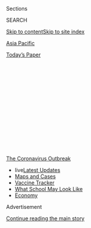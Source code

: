 <div id="app">

<div>

<div>

<div>

<div class="NYTAppHideMasthead css-1q2w90k e1suatyy0">

<div class="section css-ui9rw0 e1suatyy2">

<div class="css-eph4ug er09x8g0">

<div class="css-6n7j50">

</div>

<span class="css-1dv1kvn">Sections</span>

<div class="css-10488qs">

<span class="css-1dv1kvn">SEARCH</span>

</div>

[Skip to content](#site-content)[Skip to site index](#site-index)

</div>

<div id="masthead-section-label" class="css-1wr3we4 eaxe0e00">

[Asia
Pacific](https://www.nytimes.com/section/world/asia)

</div>

<div class="css-10698na e1huz5gh0">

</div>

</div>

<div id="masthead-bar-one" class="section hasLinks css-15hmgas e1csuq9d3">

<div class="css-uqyvli e1csuq9d0">

</div>

<div class="css-1uqjmks e1csuq9d1">

</div>

<div class="css-9e9ivx">

[](https://myaccount.nytimes.com/auth/login?response_type=cookie&client_id=vi)

</div>

<div class="css-1bvtpon e1csuq9d2">

[Today’s
Paper](https://www.nytimes.com/section/todayspaper)

</div>

</div>

</div>

</div>

<div data-aria-hidden="false">

<div id="site-content" data-role="main">

<div>

<div class="css-1aor85t" style="opacity:0.000000001;z-index:-1;visibility:hidden">

<div class="css-1hqnpie">

<div class="css-epjblv">

<span class="css-17xtcya">[Asia
Pacific](/section/world/asia)</span><span class="css-x15j1o">|</span><span class="css-fwqvlz">India
Savors a Rare Upside to Coronavirus: Clean
Air</span>

</div>

<div class="css-k008qs">

<div class="css-1iwv8en">

<span class="css-18z7m18"></span>

<div>

</div>

</div>

<span class="css-1n6z4y">https://nyti.ms/2UPxIff</span>

<div class="css-1705lsu">

<div class="css-4xjgmj">

<div class="css-4skfbu" data-role="toolbar" data-aria-label="Social Media Share buttons, Save button, and Comments Panel with current comment count" data-testid="share-tools">

  - 
  - 
  - 
  - 
    
    <div class="css-6n7j50">
    
    </div>

  - 
  - 

</div>

</div>

</div>

</div>

</div>

</div>

<div id="NYT_TOP_BANNER_REGION" class="css-13pd83m">

<div>

<div id="styln-prism-menu-1592847958612" class="section interactive-content interactive-size-medium css-1edisqu">

<div class="css-17ih8de interactive-body">

<div id="scroll-container" class="css-1gj85ro">

[<span class="styln-title-wrap"><span class="css-1pje3qr">The
Coronavirus</span><span class="css-1pje3qr">
Outbreak</span></span>](https://www.nytimes.com/news-event/coronavirus?action=click&pgtype=Article&state=default&region=TOP_BANNER&context=storylines_menu)

  - <span class="css-kqxiym" data-emphasize="true">live</span>[Latest
    Updates](https://www.nytimes.com/2020/08/02/world/coronavirus-updates.html?action=click&pgtype=Article&state=default&region=TOP_BANNER&context=storylines_menu)
  - [Maps and
    Cases](https://www.nytimes.com/interactive/2020/us/coronavirus-us-cases.html?action=click&pgtype=Article&state=default&region=TOP_BANNER&context=storylines_menu)
  - [Vaccine
    Tracker](https://www.nytimes.com/interactive/2020/science/coronavirus-vaccine-tracker.html?action=click&pgtype=Article&state=default&region=TOP_BANNER&context=storylines_menu)
  - [What School May Look
    Like](https://www.nytimes.com/interactive/2020/07/29/us/schools-reopening-coronavirus.html?action=click&pgtype=Article&state=default&region=TOP_BANNER&context=storylines_menu)
  - [Economy](https://www.nytimes.com/live/2020/07/31/business/stock-market-today-coronavirus?action=click&pgtype=Article&state=default&region=TOP_BANNER&context=storylines_menu)

</div>

</div>

</div>

</div>

</div>

<div id="top-wrapper" class="css-1sy8kpn">

<div id="top-slug" class="css-l9onyx">

Advertisement

</div>

[Continue reading the main
story](#after-top)

<div class="ad top-wrapper" style="text-align:center;height:100%;display:block;min-height:250px">

<div id="top" class="place-ad" data-position="top" data-size-key="top">

</div>

</div>

<div id="after-top">

</div>

</div>

<div>

<div id="sponsor-wrapper" class="css-1hyfx7x">

<div id="sponsor-slug" class="css-19vbshk">

Supported by

</div>

[Continue reading the main
story](#after-sponsor)

<div id="sponsor" class="ad sponsor-wrapper" style="text-align:center;height:100%;display:block">

</div>

<div id="after-sponsor">

</div>

</div>

<div class="css-186x18t">

</div>

<div class="css-1vkm6nb ehdk2mb0">

# India Savors a Rare Upside to Coronavirus: Clean Air

</div>

Delhi residents are stunned by how blue the sky really is as a strict
lockdown cuts back drastically on air pollution.

<div class="css-79elbk" data-testid="photoviewer-wrapper">

<div class="css-z3e15g" data-testid="photoviewer-wrapper-hidden">

</div>

<div class="css-1a48zt4 ehw59r15" data-testid="photoviewer-children">

![<span class="css-16f3y1r e13ogyst0" data-aria-hidden="true">At
Connaught Place, a shopping and restaurant hub in New Delhi on
Tuesday.</span>](https://static01.nyt.com/images/2020/04/08/world/08india-air-3/08india-air-3-articleLarge-v2.jpg?quality=75&auto=webp&disable=upscale)

</div>

</div>

<div class="css-18e8msd">

<div class="css-vp77d3 epjyd6m0">

<div class="css-1baulvz">

By [<span class="css-1baulvz last-byline" itemprop="name">Jeffrey
Gettleman</span>](https://www.nytimes.com/by/jeffrey-gettleman)

Photographs by
<span class="css-1baulvz last-byline" itemprop="name">Rebecca
Conway</span>

</div>

</div>

  - 
    
    <div class="css-ld3wwf e16638kd2">
    
    Published April 8, 2020Updated May 19,
    2020
    
    </div>

  - 
    
    <div class="css-4xjgmj">
    
    <div class="css-pvvomx" data-role="toolbar" data-aria-label="Social Media Share buttons, Save button, and Comments Panel with current comment count" data-testid="share-tools">
    
      - 
      - 
      - 
      - 
        
        <div class="css-6n7j50">
        
        </div>
    
      - 
      - 
    
    </div>
    
    </div>

</div>

</div>

<div class="section meteredContent css-1r7ky0e" name="articleBody" itemprop="articleBody">

<div class="css-1fanzo5 StoryBodyCompanionColumn">

<div class="css-53u6y8">

NEW DELHI — There are countless downsides to the world’s getting
walloped by the coronavirus and being put under severe lockdown.

But here in one of the most polluted cities on earth, where many people
routinely wear face masks to filter out the filth, something rare and
wonderful has emerged: a pure blue sky.

Because there are so few cars on the road, few factories belching out
black smoke and almost no active construction sites to create clouds of
choking dust, pollution levels in New Delhi, India’s megalopolis
capital, have dropped to [remarkably low
levels](https://www.cpcb.nic.in/air/NCR/jantacurfew.pdf).

At night there are stars. During the day the air is so clean that, for
once, you can’t taste it, free of the usual smoky metallic tang. One
cruelty of the coronavirus is to be under a tight lockdown right now,
with parks bolted shut, ordered to stay indoors unless vitally
necessary, only to look out your windows and see this.

</div>

</div>

<div class="css-1fanzo5 StoryBodyCompanionColumn">

<div class="css-53u6y8">

And the lockdown has spelled economic misery for the millions of people
who have been prevented from working.

But old-timers say Delhi’s air hasn’t been this clear for decades.

“I look at the sky quite often and enjoy its blueness from my balcony,”
said Sudhir Kumar Bose, 80, a retired English professor.

“I don’t know how long this will last,” he added. “But right now I feel
much better.”

It’s not just Delhi, but Chennai, Ahmedabad, Bengaluru and Ghaziabad.
All across India, cities can suddenly breathe. Los Angeles, New York,
Beijing, Seoul and Milan — [they have experienced less
pollution](https://www.nytimes.com/interactive/2020/climate/coronavirus-pollution.html),
too, hit hard by the virus and restrictions on people’s movement.

</div>

</div>

<div class="css-79elbk" data-testid="photoviewer-wrapper">

<div class="css-z3e15g" data-testid="photoviewer-wrapper-hidden">

</div>

<div class="css-1a48zt4 ehw59r15" data-testid="photoviewer-children">

![<span class="css-16f3y1r e13ogyst0" data-aria-hidden="true">Trees at
Lodi Garden in
Delhi.</span>](https://static01.nyt.com/images/2020/04/08/world/08india-air-2/merlin_171367878_92275d43-02d0-4faa-82df-2611481f0a75-articleLarge.jpg?quality=75&auto=webp&disable=upscale)

</div>

</div>

<div class="css-1fanzo5 StoryBodyCompanionColumn">

<div class="css-53u6y8">

But those places aren’t nearly as polluted as India. Nowhere is. Last
year, once again, [India topped the charts of the worst
polluted](https://www.iqair.com/world-most-polluted-cities) as home to
14 of the 20 cities with the most hazardous air.

</div>

</div>

<div class="css-1fanzo5 StoryBodyCompanionColumn">

<div class="css-53u6y8">

Delhi is among them, but last week it recorded a pollution reading of 38
on the Air Quality Index, about as good as anywhere in the world and
stunning to Delhiites who have become steeled to a reading of 150 AQI —
on a good
day.

<div id="NYT_MAIN_CONTENT_1_REGION" class="css-9tf9ac">

<div>

<div id="styln-covid-updates-world" class="section interactive-content interactive-size-medium css-1ftcdic">

<div class="css-17ih8de interactive-body">

<div id="styln-briefing-block" data-asset-id="QXJ0aWNsZTpueXQ6Ly9hcnRpY2xlLzhiMjRmNTQ0LWVhMmUtNTlmNC1hMDZiLTM0YWI3YTlmN2E4YQ==">

<div class="briefing-block-header-section">

# [Latest Updates: Global Coronavirus Outbreak](https://www.nytimes.com/2020/08/01/world/coronavirus-covid-19.html?action=click&pgtype=Article&state=default&region=MAIN_CONTENT_1&context=storylines_live_updates)

<div class="briefing-block-ts">

Updated 2020-08-02T17:52:35.962Z

</div>

</div>

  - [The U.S. reels as July cases more than double the total of any
    other
    month.](https://www.nytimes.com/2020/08/01/world/coronavirus-covid-19.html?action=click&pgtype=Article&state=default&region=MAIN_CONTENT_1&context=storylines_live_updates#link-34047410)
  - [Top U.S. officials work to break an impasse over the federal
    jobless
    benefit.](https://www.nytimes.com/2020/08/01/world/coronavirus-covid-19.html?action=click&pgtype=Article&state=default&region=MAIN_CONTENT_1&context=storylines_live_updates#link-780ec966)
  - [Its outbreak untamed, Melbourne goes into even greater
    lockdown.](https://www.nytimes.com/2020/08/01/world/coronavirus-covid-19.html?action=click&pgtype=Article&state=default&region=MAIN_CONTENT_1&context=storylines_live_updates#link-2bc8948)

<div class="briefing-block-footer">

<div class="briefing-block-footer-meta">

[See more
updates](https://www.nytimes.com/2020/08/01/world/coronavirus-covid-19.html?action=click&pgtype=Article&state=default&region=MAIN_CONTENT_1&context=storylines_live_updates)

</div>

<div class="briefing-block-briefinglinks">

<span>More live coverage:</span>
[Markets](https://www.nytimes.com/live/2020/07/31/business/stock-market-today-coronavirus?action=click&pgtype=Article&state=default&region=MAIN_CONTENT_1&context=storylines_live_updates)

</div>

</div>

</div>

</div>

</div>

</div>

</div>

*\[Update:* [*Unified in coronavirus lockdown, India splinters over
reopening*](http://www.nytimes.com/2020/04/28/world/asia/india-coronavirus-lockdown.html)*.\]*

Sometimes, especially in the winter, as cold air condenses car exhaust
and factory smoke and wind speeds drop, Delhi’s AQI (which measures
different airborne pollutants) can shoot up to 500 or more. That gives
many people chronic coughs and more serious lung disease.

But now sick people are savoring the reprieve.

“My old patients say they can’t believe it,” said Dr. Arvind Kumar, a
Delhi chest surgeon who has been studying the consequences of living in
a place with bad air. “They are feeling lighter, they are using their
inhalers less frequently, most of them are feeling better.”

Of course, everyone knows this is a sign of the frozen economy. The
clear skies are a consequence of a [tight
lockdown](https://www.nytimes.com/2020/03/24/world/asia/india-coronavirus-lockdown.html)
— the world’s biggest and one of the most severe — that has shuttered
factories, grounded flights, evicted taxis, rickshaws and crowded buses
from the roads and brought movement to a screeching halt. Many Indians
are obeying the orders to stay indoors in a lockdown that has become a
national house arrest for a nation of 1.3 billion people.

Environmentalists are using these strange times to make a point. One of
the most outspoken, [Jai Dhar Gupta](https://nirvanabeing.com/why-us/),
an Ivy League-educated environmental activist and entrepreneur, has been
fighting for years against the widely held belief that India is somehow
doomed to suffer bad air because of its geography and
climate.

</div>

</div>

<div class="css-79elbk" data-testid="photoviewer-wrapper">

<div class="css-z3e15g" data-testid="photoviewer-wrapper-hidden">

</div>

<div class="css-1a48zt4 ehw59r15" data-testid="photoviewer-children">

<div class="css-1xdhyk6 erfvjey0">

<span class="css-1ly73wi e1tej78p0">Image</span>

<div class="css-zjzyr8">

<div data-testid="lazyimage-container" style="height:257.77777777777777px">

</div>

</div>

</div>

<span class="css-16f3y1r e13ogyst0" data-aria-hidden="true">A checkpoint
near Jama Masjid in Old Delhi.</span>

</div>

</div>

<div class="css-1fanzo5 StoryBodyCompanionColumn">

<div class="css-53u6y8">

“Clearly,” he said, “this is not something that can’t be reversed. We’ve
just reversed it.”

Towns more than a hundred miles from the Himalayas [can now see snow
peaks](https://m.timesofindia.com/city/ludhiana/from-jalandhar-rooftops-dhauladhar-in-full-glory/articleshow/74975862.cms).
Some people joked that they could see Canada from Punjab State. Others
said the air was so clear [they would soon be able to see
God](https://twitter.com/deepscribble/status/1246773230422994945).

</div>

</div>

<div class="css-1fanzo5 StoryBodyCompanionColumn">

<div class="css-53u6y8">

The sky over Delhi is usually smudge gray, day or night. The gauze never
lifts. The sun sets mildly behind it.

Across much of China, too, air pollutants plunged after a lockdown to
stifle the epidemic closed factories, cut road traffic and drastically
reduced air
travel.

<div id="NYT_MAIN_CONTENT_3_REGION" class="css-9tf9ac">

<div>

<div id="styln-prism-freeform-1594220623585" class="section interactive-content interactive-size-medium css-1ftcdic">

<div class="css-17ih8de interactive-body">

<div id="prism-freeform-block-62021" class="css-19mumt8" data-role="complementary" data-storyline="The Coronavirus Outbreak" data-truncated="true" tabindex="0">

<div class="css-a8d9oz">

<div class="css-eb027h">

[](https://www.nytimes.com/news-event/coronavirus?action=click&pgtype=Article&state=default&region=MAIN_CONTENT_3&context=storylines_faq)

### The Coronavirus Outbreak ›

#### Frequently Asked Questions

Updated July 27, 2020

  - #### Should I refinance my mortgage?
    
      - [It could be a good
        idea,](https://www.nytimes.com/article/coronavirus-money-unemployment.html?action=click&pgtype=Article&state=default&region=MAIN_CONTENT_3&context=storylines_faq)
        because mortgage rates have [never been
        lower.](https://www.nytimes.com/2020/07/16/business/mortgage-rates-below-3-percent.html?action=click&pgtype=Article&state=default&region=MAIN_CONTENT_3&context=storylines_faq)
        Refinancing requests have pushed mortgage applications to some
        of the highest levels since 2008, so be prepared to get in line.
        But defaults are also up, so if you’re thinking about buying a
        home, be aware that some lenders have tightened their standards.

  - #### What is school going to look like in September?
    
      - It is unlikely that many schools will return to a normal
        schedule this fall, requiring the grind of [online
        learning](https://www.nytimes.com/2020/06/05/us/coronavirus-education-lost-learning.html?action=click&pgtype=Article&state=default&region=MAIN_CONTENT_3&context=storylines_faq),
        [makeshift child
        care](https://www.nytimes.com/2020/05/29/us/coronavirus-child-care-centers.html?action=click&pgtype=Article&state=default&region=MAIN_CONTENT_3&context=storylines_faq)
        and [stunted
        workdays](https://www.nytimes.com/2020/06/03/business/economy/coronavirus-working-women.html?action=click&pgtype=Article&state=default&region=MAIN_CONTENT_3&context=storylines_faq)
        to continue. California’s two largest public school districts —
        Los Angeles and San Diego — said on July 13, that [instruction
        will be remote-only in the
        fall](https://www.nytimes.com/2020/07/13/us/lausd-san-diego-school-reopening.html?action=click&pgtype=Article&state=default&region=MAIN_CONTENT_3&context=storylines_faq),
        citing concerns that surging coronavirus infections in their
        areas pose too dire a risk for students and teachers. Together,
        the two districts enroll some 825,000 students. They are the
        largest in the country so far to abandon plans for even a
        partial physical return to classrooms when they reopen in
        August. For other districts, the solution won’t be an
        all-or-nothing approach. [Many
        systems](https://bioethics.jhu.edu/research-and-outreach/projects/eschool-initiative/school-policy-tracker/),
        including the nation’s largest, New York City, are devising
        [hybrid
        plans](https://www.nytimes.com/2020/06/26/us/coronavirus-schools-reopen-fall.html?action=click&pgtype=Article&state=default&region=MAIN_CONTENT_3&context=storylines_faq)
        that involve spending some days in classrooms and other days
        online. There’s no national policy on this yet, so check with
        your municipal school system regularly to see what is happening
        in your community.

  - #### Is the coronavirus airborne?
    
      - The coronavirus [can stay aloft for hours in tiny droplets in
        stagnant
        air](https://www.nytimes.com/2020/07/04/health/239-experts-with-one-big-claim-the-coronavirus-is-airborne.html?action=click&pgtype=Article&state=default&region=MAIN_CONTENT_3&context=storylines_faq),
        infecting people as they inhale, mounting scientific evidence
        suggests. This risk is highest in crowded indoor spaces with
        poor ventilation, and may help explain super-spreading events
        reported in meatpacking plants, churches and restaurants. [It’s
        unclear how often the virus is
        spread](https://www.nytimes.com/2020/07/06/health/coronavirus-airborne-aerosols.html?action=click&pgtype=Article&state=default&region=MAIN_CONTENT_3&context=storylines_faq)
        via these tiny droplets, or aerosols, compared with larger
        droplets that are expelled when a sick person coughs or sneezes,
        or transmitted through contact with contaminated surfaces, said
        Linsey Marr, an aerosol expert at Virginia Tech. Aerosols are
        released even when a person without symptoms exhales, talks or
        sings, according to Dr. Marr and more than 200 other experts,
        who [have outlined the evidence in an open letter to the World
        Health
        Organization](https://academic.oup.com/cid/article/doi/10.1093/cid/ciaa939/5867798).

  - #### What are the symptoms of coronavirus?
    
      - Common symptoms [include fever, a dry cough, fatigue and
        difficulty breathing or shortness of
        breath.](https://www.nytimes.com/article/symptoms-coronavirus.html?action=click&pgtype=Article&state=default&region=MAIN_CONTENT_3&context=storylines_faq)
        Some of these symptoms overlap with those of the flu, making
        detection difficult, but runny noses and stuffy sinuses are less
        common. [The C.D.C. has
        also](https://www.nytimes.com/2020/04/27/health/coronavirus-symptoms-cdc.html?action=click&pgtype=Article&state=default&region=MAIN_CONTENT_3&context=storylines_faq)
        added chills, muscle pain, sore throat, headache and a new loss
        of the sense of taste or smell as symptoms to look out for. Most
        people fall ill five to seven days after exposure, but symptoms
        may appear in as few as two days or as many as 14 days.

  - #### Does asymptomatic transmission of Covid-19 happen?
    
      - So far, the evidence seems to show it does. A widely cited
        [paper](https://www.nature.com/articles/s41591-020-0869-5)
        published in April suggests that people are most infectious
        about two days before the onset of coronavirus symptoms and
        estimated that 44 percent of new infections were a result of
        transmission from people who were not yet showing symptoms.
        Recently, a top expert at the World Health Organization stated
        that transmission of the coronavirus by people who did not have
        symptoms was “very rare,” [but she later walked back that
        statement.](https://www.nytimes.com/2020/06/09/world/coronavirus-updates.html?action=click&pgtype=Article&state=default&region=MAIN_CONTENT_3&context=storylines_faq#link-1f302e21)

<div id="styln-survey-component-62021" class="styln-survey-component" data-surveyname="faq" data-surveystoryline="coronavirus">

</div>

</div>

<div class="css-6mllg9">

</div>

<div class="css-pmm6ed">

<span class="css-5gimkt"></span>

</div>

</div>

</div>

</div>

</div>

</div>

</div>

China’s restrictions from January helped cut small, health-threatening
pollutants called PM 2.5 — for being less than 2.5 micrometers in
diameter, the smallest and most dangerous particles that are monitored —
by as much as 30 percent below normal levels, according to the
[Copernicus Atmosphere Monitoring
Service](https://atmosphere.copernicus.eu/amid-coronavirus-outbreak-copernicus-monitors-reduction-particulate-matter-pm25-over-china).
Levels of nitrogen dioxide, a pollutant caused by motor vehicles and
industry, also fell between 10 and 20 percent.

“This is the first time I have seen such a dramatic drop-off over such a
wide area for a specific event,” said Fei Liu, an air quality researcher
at the NASA Goddard Space Flight Center, [according to a report from
NASA](https://earthobservatory.nasa.gov/images/146362/airborne-nitrogen-dioxide-plummets-over-china).

But in China the near-pristine skies are already passing. There have
been [more bad days recently](https://aqicn.org/city/beijing/cn/), as
factories have restarted and more vehicles have returned to the roads.

</div>

</div>

<div>

</div>

<div class="css-1fanzo5 StoryBodyCompanionColumn">

<div class="css-53u6y8">

In India, the lockdown is still in full effect, and it is unclear when
it will be lifted. Narendra Modi, India’s prime minister, imposed the
strictures at the end of March, saying they would be for 21 days. But
many people fear he was just lowballing to keep the public from becoming
too
dispirited.

</div>

</div>

<div class="css-79elbk" data-testid="photoviewer-wrapper">

<div class="css-z3e15g" data-testid="photoviewer-wrapper-hidden">

</div>

<div class="css-1a48zt4 ehw59r15" data-testid="photoviewer-children">

<div class="css-1xdhyk6 erfvjey0">

<span class="css-1ly73wi e1tej78p0">Image</span>

<div class="css-zjzyr8">

<div data-testid="lazyimage-container" style="height:257.77777777777777px">

</div>

</div>

</div>

<span class="css-16f3y1r e13ogyst0" data-aria-hidden="true">Produce
vendors in Delhi last month were hard up for business.</span>

</div>

</div>

<div class="css-1fanzo5 StoryBodyCompanionColumn">

<div class="css-53u6y8">

With some of the world’s poorest, most densely packed slums, India has a
huge risk of a coronavirus crisis. Health officials are racing to
contain the highly contagious disease, which could rip through areas
where millions live face to face. With India’s reported cases [doubling
around every four
days](https://www.ndtv.com/india-news/coronavirus-india-covid-19-cases-doubling-every-4-days-set-to-touch-17-000-in-a-week-2207289)
and now topping 4,000, many people are bracing for a long lockdown.

At least there will be some dispensations.

There’s almost no honking, no shouting, no jostling. Roads and public
spaces are wide open and empty, perfect to see — and hear — birds.
Delhiites are now [spotting rare
birds](https://timesofindia.indiatimes.com/city/delhi/role-reversal-with-humans-caged-in-birds-fill-the-silence-as-sightings-go-up/articleshow/74975750.cms)
like gray hornbills and red-throated flycatchers.

The other evening, after sunset, another rare delight showed itself:
Venus, shining crisp and bright and steady with nothing to obscure it.
The pure black sky was bursting with stars, wrapping around us, endless
but somehow
consoling.

</div>

</div>

<div class="css-79elbk" data-testid="photoviewer-wrapper">

<div class="css-z3e15g" data-testid="photoviewer-wrapper-hidden">

</div>

<div class="css-1a48zt4 ehw59r15" data-testid="photoviewer-children">

<div class="css-1xdhyk6 erfvjey0">

<span class="css-1ly73wi e1tej78p0">Image</span>

<div class="css-zjzyr8">

<div data-testid="lazyimage-container" style="height:257.77777777777777px">

</div>

</div>

</div>

<span class="css-16f3y1r e13ogyst0" data-aria-hidden="true">The India
Gate war memorial at Rajpath, in Delhi.</span>

</div>

</div>

<div class="css-1fanzo5 StoryBodyCompanionColumn">

<div class="css-53u6y8">

Hari Kumar and Shalini Venugopal contributed reporting from New Delhi,
and Amber Wang from Beijing.

</div>

</div>

</div>

<div>

</div>

<div>

</div>

<div>

</div>

<div>

<div id="bottom-wrapper" class="css-1ede5it">

<div id="bottom-slug" class="css-l9onyx">

Advertisement

</div>

[Continue reading the main
story](#after-bottom)

<div id="bottom" class="ad bottom-wrapper" style="text-align:center;height:100%;display:block;min-height:90px">

</div>

<div id="after-bottom">

</div>

</div>

</div>

</div>

</div>

## Site Index

<div>

</div>

## Site Information Navigation

  - [© <span>2020</span> <span>The New York Times
    Company</span>](https://help.nytimes.com/hc/en-us/articles/115014792127-Copyright-notice)

<!-- end list -->

  - [NYTCo](https://www.nytco.com/)
  - [Contact
    Us](https://help.nytimes.com/hc/en-us/articles/115015385887-Contact-Us)
  - [Work with us](https://www.nytco.com/careers/)
  - [Advertise](https://nytmediakit.com/)
  - [T Brand Studio](http://www.tbrandstudio.com/)
  - [Your Ad
    Choices](https://www.nytimes.com/privacy/cookie-policy#how-do-i-manage-trackers)
  - [Privacy](https://www.nytimes.com/privacy)
  - [Terms of
    Service](https://help.nytimes.com/hc/en-us/articles/115014893428-Terms-of-service)
  - [Terms of
    Sale](https://help.nytimes.com/hc/en-us/articles/115014893968-Terms-of-sale)
  - [Site
    Map](https://spiderbites.nytimes.com)
  - [Help](https://help.nytimes.com/hc/en-us)
  - [Subscriptions](https://www.nytimes.com/subscription?campaignId=37WXW)

</div>

</div>

</div>

</div>
